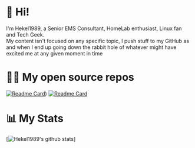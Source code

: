 # 👋 Hi!

I'm Hekel1989, a Senior EMS Consultant, HomeLab enthusiast, Linux fan and Tech Geek.   
My content isn't focused on any specific topic, I push stuff to my GitHub as and when I end up going down the rabbit hole of whatever might have excited me at any given moment in time 

# 🧑‍💻 My open source repos
[![Readme Card](https://github-readme-stats.vercel.app/api/pin/?username=Hekel1989&repo=amdpstate-configuration&theme=dark)](https://github.com/Hekel1989/amdpstate-configuration))
[![Readme Card](https://github-readme-stats.vercel.app/api/pin/?username=Hekel1989&repo=nautilus-extra-columns&theme=dark)](https://github.com/Hekel1989/nautilus-extra-columns)


# 📊 My Stats

[![Hekel1989's github stats](https://github-readme-stats.vercel.app/api?username=Hekel1989&show_icons=true&count_private=true&theme=dark&hide=stars)]

